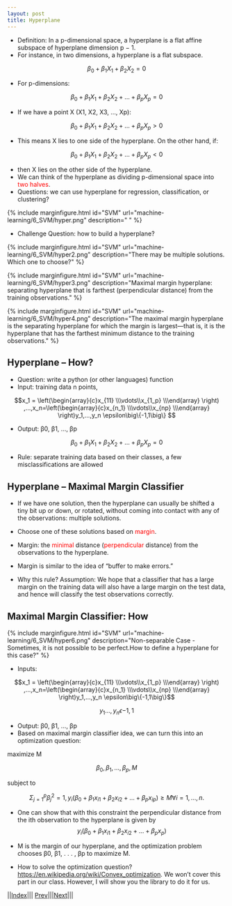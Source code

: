 ```yaml
---
layout: post
title: Hyperplane
---
```


* Definition: In a p-dimensional space, a hyperplane is a flat affine subspace of hyperplane dimension p − 1.
* For instance, in two dimensions, a hyperplane is a flat subspace.

$$\beta _0+ \beta _1X_1+\beta_2X_2=0$$

* For p-dimensions:

$$\beta _0+ \beta _1X_1+\beta_2X_2+...+ \beta _pX_p=0$$

* If we have a point X (X1, X2, X3, …, Xp):

$$\beta _0+ \beta _1X_1+\beta_2X_2+...+ \beta _pX_p>0$$

* This means X lies to one side of the hyperplane. On the other hand, if:

$$\beta _0+ \beta _1X_1+\beta_2X_2+...+ \beta _pX_p<0$$

* then X lies on the other side of the hyperplane.
* We can think of the hyperplane as dividing p-dimensional space into <font color=red>two halves</font>.
* Questions: we can use hyperplane for regression, classification, or clustering?

{% include marginfigure.html id="SVM" url="machine-learning/6_SVM/hyper.png" description=" " %}

* Challenge Question: how to build a hyperplane?

{% include marginfigure.html id="SVM" url="machine-learning/6_SVM/hyper2.png" description="There may be multiple solutions. Which one to choose?" %}

{% include marginfigure.html id="SVM" url="machine-learning/6_SVM/hyper3.png" description="Maximal margin hyperplane: separating hyperplane that is farthest (perpendicular distance) from the training observations." %}

{% include marginfigure.html id="SVM" url="machine-learning/6_SVM/hyper4.png" description="The maximal margin hyperplane is the separating hyperplane for which the margin is largest—that is, it is the hyperplane that has the farthest minimum distance to the training observations." %}

## Hyperplane – How?

* Question: write a python (or other languages) function
* Input: training data n points, 

$$x_1 = \left(\begin{array}{c}x_{11} \\\vdots\\x_{1_p} \\\end{array} \right) ,...,x_n=\left(\begin{array}{c}x_{n_1} \\\vdots\\x_{np} \\\end{array} \right)y_1,...,y_n \epsilon\big\{-1,1\big\} $$

* Output: β0, β1, …, βp

$$\beta _0+ \beta _1X_1+\beta_2X_2+...+ \beta _pX_p=0$$

* Rule: separate training data based on their classes, a few misclassifications are allowed

## Hyperplane – Maximal Margin Classifier

* If we have one solution, then the hyperplane can usually be shifted a tiny bit up or down, or rotated, without coming into contact with any of the observations: multiple solutions.
* Choose one of these solutions based on <font color=red>margin</font>.
* Margin: the <font color=red>minimal</font> distance (<font color=red>perpendicular</font> distance) from the observations to the hyperplane.


* Margin is similar to the idea of “buffer to make errors.”
* Why this rule? Assumption: We hope that a classifier that has a large margin on the training data will also have a large margin on the test data, and hence will classify the test observations correctly.

## Maximal Margin Classifier: How

{% include marginfigure.html id="SVM" url="machine-learning/6_SVM/hyper6.png" description="Non-separable Case - Sometimes, it is not possible to be perfect.How to define a hyperplane for this case?" %}

* Inputs:

$$x_1 = \left(\begin{array}{c}x_{11} \\\vdots\\x_{1_p} \\\end{array} \right) ,...,x_n=\left(\begin{array}{c}x_{n_1} \\\vdots\\x_{np} \\\end{array} \right)y_1,...,y_n \epsilon\big\{-1,1\big\}$$

$$y_1...,y_n \epsilon {-1,1}$$

* Output: β0, β1, …, βp
* Based on maximal margin classifier idea, we can turn this into an optimization question:

maximize M

$$\beta _0,\beta_1,...,\beta_p,M$$

subject to

$$\Sigma _{j=1}^p\beta_j^2=1, y_i(\beta_0+\beta_1x_{i1}+\beta_2x_{i2}+...+\beta_px_{ip}) \geq M \forall i=1,...,n.$$

* One can show that with this constraint the perpendicular distance from the ith observation to the hyperplane is given by $$y_i(\beta_0+\beta_1x_{i1}+\beta_2x_{i2}+...+\beta_px_{p})$$

* M is the margin of our hyperplane, and the optimization problem chooses β0, β1, . . . , βp to maximize M.
* How to solve the optimization question? <https://en.wikipedia.org/wiki/Convex_optimization>. We won’t cover this part in our class. However, I will show you the library to do it for us.


||[Index](../../../)||| [Prev](../)|||[Next](svm2)|||






